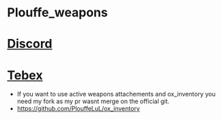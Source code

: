 # Plouffe_weapons

# **[Discord](https://discord.gg/xJVCY9AvvW)**

# **[Tebex](https://plouffe.tebex.io)**

- If you want to use active weapons attachements and ox_inventory you need my fork as my pr wasnt merge on the official git.
- https://github.com/PlouffeLuL/ox_inventory
